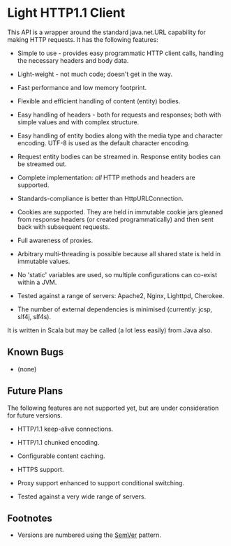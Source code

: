 Light HTTP1.1 Client
====================

This API is a wrapper around the standard java.net.URL capability for
making HTTP requests. It has the following features:

*   Simple to use - provides easy programmatic HTTP client calls, handling the necessary
    headers and body data.

*   Light-weight - not much code; doesn't get in the way.

*   Fast performance and low memory footprint.

*   Flexible and efficient handling of content (entity) bodies.

*   Easy handling of headers - both for requests and responses; both with simple values and
    with complex structure.

*   Easy handling of entity bodies along with the media type and character encoding. UTF-8 is used
    as the default character encoding.

*   Request entity bodies can be streamed in. Response entity bodies can be streamed out.

*   Complete implementation: *all* HTTP methods and headers are supported.

*   Standards-compliance is better than HttpURLConnection.

*   Cookies are supported. They are held in immutable cookie jars gleaned from response headers
    (or created programmatically) and then sent back with subsequent requests.

*   Full awareness of proxies.

*   Arbitrary multi-threading is possible because all shared state is held in immutable values.

*   No 'static' variables are used, so multiple configurations can co-exist within a JVM.

*   Tested against a range of servers: Apache2, Nginx, Lighttpd, Cherokee.

*   The number of external dependencies is minimised (currently: jcsp, slf4j, slf4s).

It is written in Scala but may be called (a lot less easily) from Java also.

Known Bugs
----------

*   (none)

Future Plans
------------

The following features are not supported yet, but are under consideration
for future versions.

*   HTTP/1.1 keep-alive connections.

*   HTTP/1.1 chunked encoding.

*   Configurable content caching.

*   HTTPS support.

*   Proxy support enhanced to support conditional switching.

*   Tested against a very wide range of servers.

Footnotes
---------

* Versions are numbered using the [SemVer](http://semver.org/) pattern.
